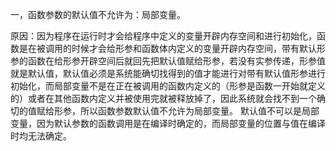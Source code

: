 一，函数参数的默认值不允许为：局部变量。

原因：因为程序在运行时才会给程序中定义的变量开辟内存空间和进行初始化，函数是在被调用的时候才会给形参和函数体内定义的变量开辟内存空间，带有默认形参的函数在给形参开辟空间后就回先把默认值赋给形参，若没有实参传递，形参值就是默认值，默认值必须是系统能确切找得到的值才能进行对带有默认值形参进行初始化，而局部变量不是在正在被调用的函数内定义的（形参是函数一开始就定义的）或者在其他函数内定义并被使用完就被释放掉了，因此系统就会找不到一个确切的值赋给形参，所以函数参数默认值不允许为局部变量。 默认值不可以是局部变量，因为默认参数的函数调用是在编译时确定的，而局部变量的位置与值在编译时均无法确定。